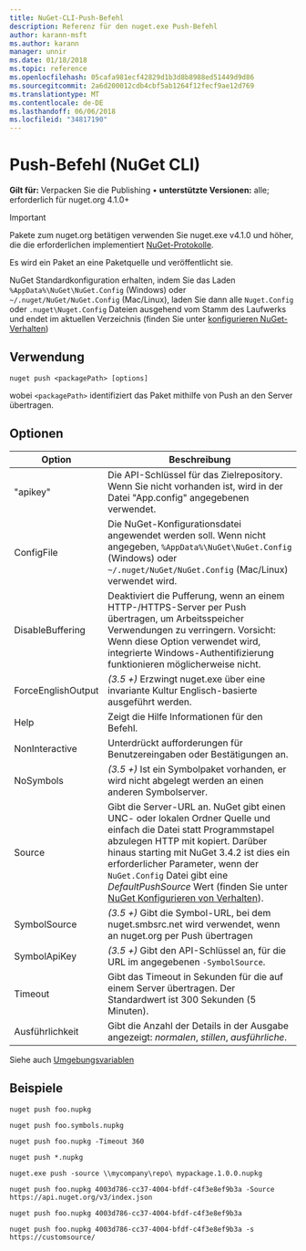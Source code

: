 ```yaml
---
title: NuGet-CLI-Push-Befehl
description: Referenz für den nuget.exe Push-Befehl
author: karann-msft
ms.author: karann
manager: unnir
ms.date: 01/18/2018
ms.topic: reference
ms.openlocfilehash: 05cafa981ecf42829d1b3d8b8988ed51449d9d86
ms.sourcegitcommit: 2a6d200012cdb4cbf5ab1264f12fecf9ae12d769
ms.translationtype: MT
ms.contentlocale: de-DE
ms.lasthandoff: 06/06/2018
ms.locfileid: "34817190"
---
```

# <a name="push-command-nuget-cli"></a>Push-Befehl (NuGet CLI)

**Gilt für:** Verpacken Sie die Publishing &bullet; **unterstützte Versionen:** alle; erforderlich für nuget.org 4.1.0+

> [!Important]
> Pakete zum nuget.org betätigen verwenden Sie nuget.exe v4.1.0 und höher, die die erforderlichen implementiert [NuGet-Protokolle](../api/nuget-protocols.md).

Es wird ein Paket an eine Paketquelle und veröffentlicht sie.

NuGet Standardkonfiguration erhalten, indem Sie das Laden `%AppData%\NuGet\NuGet.Config` (Windows) oder `~/.nuget/NuGet/NuGet.Config` (Mac/Linux), laden Sie dann alle `Nuget.Config` oder `.nuget\Nuget.Config` Dateien ausgehend vom Stamm des Laufwerks und endet im aktuellen Verzeichnis (finden Sie unter [konfigurieren NuGet-Verhalten](../consume-packages/configuring-nuget-behavior.md))

## <a name="usage"></a>Verwendung

```cli
nuget push <packagePath> [options]
```

wobei `<packagePath>` identifiziert das Paket mithilfe von Push an den Server übertragen.

## <a name="options"></a>Optionen

| Option | Beschreibung |
| --- | --- |
| "apikey" | Die API-Schlüssel für das Zielrepository. Wenn Sie nicht vorhanden ist, wird in der Datei "App.config" angegebenen verwendet. |
| ConfigFile | Die NuGet-Konfigurationsdatei angewendet werden soll. Wenn nicht angegeben, `%AppData%\NuGet\NuGet.Config` (Windows) oder `~/.nuget/NuGet/NuGet.Config` (Mac/Linux) verwendet wird.|
| DisableBuffering | Deaktiviert die Pufferung, wenn an einem HTTP-/HTTPS-Server per Push übertragen, um Arbeitsspeicher Verwendungen zu verringern. Vorsicht: Wenn diese Option verwendet wird, integrierte Windows-Authentifizierung funktionieren möglicherweise nicht. |
| ForceEnglishOutput | *(3.5 +)*  Erzwingt nuget.exe über eine invariante Kultur Englisch-basierte ausgeführt werden. |
| Help | Zeigt die Hilfe Informationen für den Befehl. |
| NonInteractive | Unterdrückt aufforderungen für Benutzereingaben oder Bestätigungen an. |
| NoSymbols | *(3.5 +)*  Ist ein Symbolpaket vorhanden, er wird nicht abgelegt werden an einen anderen Symbolserver. |
| Source | Gibt die Server-URL an. NuGet gibt einen UNC- oder lokalen Ordner Quelle und einfach die Datei statt Programmstapel abzulegen HTTP mit kopiert.  Darüber hinaus starting mit NuGet 3.4.2 ist dies ein erforderlicher Parameter, wenn der `NuGet.Config` Datei gibt eine *DefaultPushSource* Wert (finden Sie unter [NuGet Konfigurieren von Verhalten](../consume-packages/configuring-nuget-behavior.md)). |
| SymbolSource | *(3.5 +)*  Gibt die Symbol-URL, bei dem nuget.smbsrc.net wird verwendet, wenn an nuget.org per Push übertragen |
| SymbolApiKey | *(3.5 +)*  Gibt den API-Schlüssel an, für die URL im angegebenen `-SymbolSource`. |
| Timeout | Gibt das Timeout in Sekunden für die auf einem Server übertragen. Der Standardwert ist 300 Sekunden (5 Minuten). |
| Ausführlichkeit | Gibt die Anzahl der Details in der Ausgabe angezeigt: *normalen*, *stillen*, *ausführliche*. |

Siehe auch [Umgebungsvariablen](cli-ref-environment-variables.md)

## <a name="examples"></a>Beispiele

```cli
nuget push foo.nupkg

nuget push foo.symbols.nupkg

nuget push foo.nupkg -Timeout 360

nuget push *.nupkg

nuget.exe push -source \\mycompany\repo\ mypackage.1.0.0.nupkg

nuget push foo.nupkg 4003d786-cc37-4004-bfdf-c4f3e8ef9b3a -Source https://api.nuget.org/v3/index.json

nuget push foo.nupkg 4003d786-cc37-4004-bfdf-c4f3e8ef9b3a

nuget push foo.nupkg 4003d786-cc37-4004-bfdf-c4f3e8ef9b3a -s https://customsource/
```
